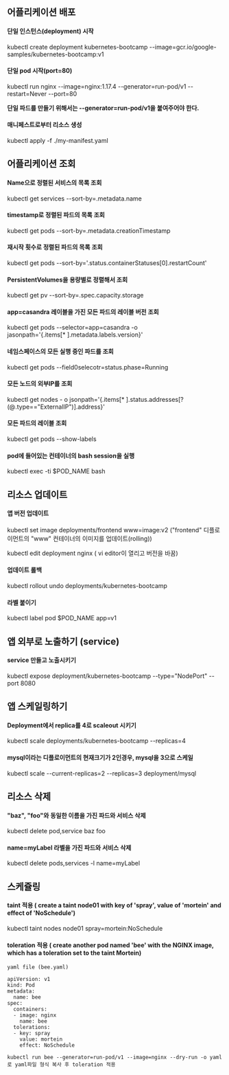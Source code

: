 ##  어플리케이션 배포
#### 단일 인스턴스(deployment) 시작  
kubectl create deployment kubernetes-bootcamp --image=gcr.io/google-samples/kubernetes-bootcamp:v1  

#### 단일 pod 시작(port=80)
kubectl run nginx --image=nginx:1.17.4 --generator=run-pod/v1 --restart=Never --port=80

**단일 파드를 만들기 위해서는 --generator=run-pod/v1을 붙여주어야 한다.**

#### 매니페스트로부터 리소스 생성
kubectl apply -f ./my-manifest.yaml  




## 어플리케이션 조회 
#### Name으로 정렬된 서비스의 목록 조회
kubectl get services --sort-by=.metadata.name  

#### timestamp로 정렬된 파드의 목록 조회
kubectl get pods --sort-by=.metadata.creationTimestamp

#### 재시작 횟수로 정렬된 파드의 목록 조회
kubectl get pods --sort-by='.status.containerStatuses[0].restartCount'  

#### PersistentVolumes을 용량별로 정렬해서 조회
kubectl get pv --sort-by=.spec.capacity.storage  

#### app=casandra 레이블을 가진 모든 파드의 레이블 버전 조회
kubectl get pods --selector=app=casandra -o \
  jasonpath='{.items[* ].metadata.labels.version}'

#### 네임스페이스의 모든 실행 중인 파드를 조회
kubectl get pods --field0selecotr=status.phase=Running  

#### 모든 노드의 외부IP를 조회
kubectl get nodes - o jsonpath='{.items[* ].status.addresses[?(@.type=="ExternalIP")].address}'

#### 모든 파드의 레이블 조회
kubectl get pods --show-labels

#### pod에 들어있는 컨테이너의 bash session을 실행
kubectl exec -ti $POD_NAME bash




## 리소스 업데이트
#### 앱 버전 업데이트
kubectl set image deployments/frontend www=image:v2 ("frontend" 디플로이먼트의 "www" 컨테이너의 이미지를 업데이트(rolling))    

kubectl edit deployment nginx ( vi editor이 열리고 버전을 바꿈)


#### 업데이트 롤백
kubectl rollout undo deployments/kubernetes-bootcamp  

#### 라벨 붙이기
kubectl label pod $POD_NAME app=v1

## 앱 외부로 노출하기 (service)
#### service 만들고 노출시키기
kubectl expose deployment/kubernetes-bootcamp --type="NodePort" --port 8080



## 앱 스케일링하기
#### Deployment에서 replica를 4로 scaleout 시키기
kubectl scale deployments/kubernetes-bootcamp --replicas=4

#### mysql이라는 디플로이먼트의 현재크기가 2인경우, mysql을 3으로 스케일
kubectl scale --current-replicas=2 --replicas=3 deployment/mysql



## 리소스 삭제
#### "baz", "foo"와 동일한 이름을 가진 파드와 서비스 삭제
kubectl delete pod,service baz foo

#### name=myLabel 라벨을 가진 파드와 서비스 삭제
kubectl delete pods,services -l name=myLabel

## 스케쥴링
#### taint 적용 ( create a taint node01 with key of 'spray', value of 'mortein' and effect of 'NoSchedule')  
kubectl taint nodes node01 spray=mortein:NoSchedule

#### toleration 적용 ( create another pod named 'bee' with the NGINX image, which has a toleration set to the taint Mortein)
~~~
yaml file (bee.yaml)  

apiVersion: v1
kind: Pod
metadata:
  name: bee
spec:
  containers:
  - image: nginx
    name: bee
  tolerations:
  - key: spray
    value: mortein
    effect: NoSchedule
 
kubectl run bee --generator=run-pod/v1 --image=nginx --dry-run -o yaml 로 yaml파일 형식 복사 후 toleration 적용
~~~


 
